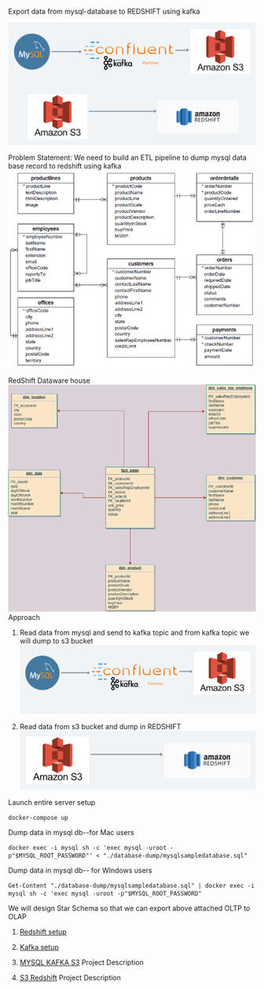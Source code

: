 Export data from mysql-database to REDSHIFT using kafka

![Data flow diagram](./diagrams/dataflow-diagram.png)

Problem Statement:
We need to build an ETL pipeline to dump mysql data base record to redshift using kafka
![MY SQL DATABASE](./diagrams/mysql-oltp-database.png)


RedShift Dataware house
![Red Shift](./diagrams/redshift-olap-diagram.png)
Approach
1. Read data from mysql and  send to kafka topic and from kafka topic we will dump to s3 bucket
![mysql-kafka-s3](./diagrams/mysql-kafka-s3.png)

2. Read data from s3 bucket and dump in REDSHIFT
![s3-redshift](./diagrams/s3-redshift.png)

Launch entire server setup
```
docker-compose up
```

Dump data in mysql db--for Mac users
```
docker exec -i mysql sh -c 'exec mysql -uroot -p"$MYSQL_ROOT_PASSWORD"' < "./database-dump/mysqlsampledatabase.sql"
```


Dump data in mysql db-- for WIndows users
```
Get-Content "./database-dump/mysqlsampledatabase.sql" | docker exec -i mysql sh -c 'exec mysql -uroot -p"$MYSQL_ROOT_PASSWORD"
```


We will design Star Schema so that we can export above attached OLTP to OLAP

1. [Redshift setup](doc/REDSHIFT.md)
2. [Kafka setup](doc/CONFLUENT_KAFKA.md)

1. [MYSQL KAFKA S3](./mysql-kafka-s3/README.md) Project Description
2. [S3 Redshift](./kafka-redshift/README.md) Project Description

